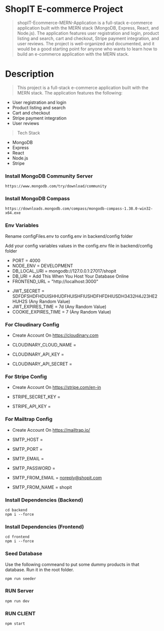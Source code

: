 # ShopIT E-commerce Project

> shopIT-Ecommerce-MERN-Application is a full-stack e-commerce application built with the MERN stack (MongoDB, Express, React, and Node.js). The application features user registration and login, product listing and search, cart and checkout, Stripe payment integration, and user reviews. The project is well-organized and documented, and it would be a good starting point for anyone who wants to learn how to build an e-commerce application with the MERN stack.

# Description

> This project is a full-stack e-commerce application built with the MERN stack. The application features the following:

- User registration and login
- Product listing and search
- Cart and checkout
- Stripe payment integration
- User reviews

> Tech Stack

- MongoDB
- Express
- React
- Node.js
- Stripe

### Install MongoDB Community Server

```
https://www.mongodb.com/try/download/community
```

### Install MongoDB Compass

```
https://downloads.mongodb.com/compass/mongodb-compass-1.38.0-win32-x64.exe
```

### Env Variables

Rename configFiles.env to config.env in backend/config folder

Add your config variables values in the config.env file in backend/config folder

- PORT = 4000
- NODE_ENV = DEVELOPMENT
- DB_LOCAL_URI = mongodb://127.0.0.1:27017/shopit
- DB_URI = Add This When You Host Your Database Online
- FRONTEND_URL = "http://localhost:3000"

* JWT_SECRET = SDFDFSHDFHDUISHHUDFHUISHFIUSHDFHFDHIUSDH3432H4J23HE2HUH2S (Any Random Value)
* JWT_EXPIRES_TIME = 7d (Any Random Value)
* COOKIE_EXPIRES_TIME = 7 (Any Random Value)

### For Cloudinary Config

- Create Account On https://cloudinary.com

- CLOUDINARY_CLOUD_NAME =
- CLOUDINARY_API_KEY =
- CLOUDINARY_API_SECRET =

### For Stripe Config

- Create Account On https://stripe.com/en-in

- STRIPE_SECRET_KEY =
- STRIPE_API_KEY =

### For Mailtrap Config

- Create Account On https://mailtrap.io/

- SMTP_HOST =
- SMTP_PORT =
- SMTP_EMAIL =
- SMTP_PASSWORD =
- SMTP_FROM_EMAIL = noreply@shopit.com
- SMTP_FROM_NAME = shopit

### Install Dependencies (Backend)

```
cd backend
npm i --force
```

### Install Dependencies (Frontend)

```
cd frontend
npm i --force
```

### Seed Database

Use the following commeand to put some dummy products in that database.
Run it in the root folder.

```
npm run seeder
```

### RUN Server 

```
npm run dev
```

### RUN CLIENT

```
npm start
```
